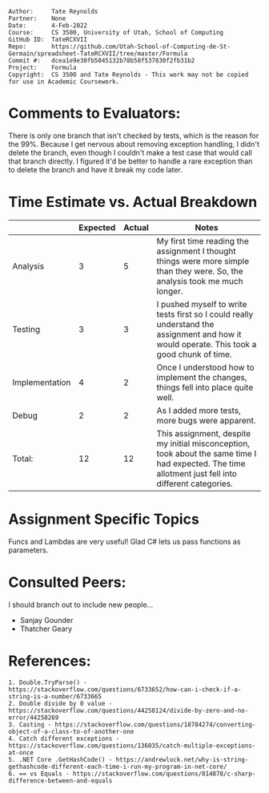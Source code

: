 ```
Author:     Tate Reynolds
Partner:    None
Date:       4-Feb-2022
Course:     CS 3500, University of Utah, School of Computing
GitHub ID:  TateRCXVII
Repo:       https://github.com/Utah-School-of-Computing-de-St-Germain/spreadsheet-TateRCXVII/tree/master/Formula
Commit #:   dcea1e9e30fb5045132b78b58f537830f2fb31b2
Project:    Formula
Copyright:  CS 3500 and Tate Reynolds - This work may not be copied for use in Academic Coursework.
```

# Comments to Evaluators:
There is only one branch that isn't checked by tests, which is the reason for the 99%. Because I get nervous about removing exception handling,
I didn't delete the branch, even though I couldn't make a test case that would call that branch directly. I figured it'd be better to handle a rare 
exception than to delete the branch and have it break my code later.
# Time Estimate vs. Actual Breakdown
|        | Expected | Actual | Notes                                                                                                                    |
|--------|----------|--------|--------------------------------------------------------------------------------------------------------------------------|
|Analysis| 3        | 5     | My first time reading the assignment I thought things were more simple than they were. So, the analysis took me much longer.|
|Testing | 3        | 3      | I pushed myself to write tests first so I could really understand the assignment and how it would operate. This took a good chunk of time.                |
|Implementation | 4        | 2      | Once I understood how to implement the changes, things fell into place quite well.                                                                |
|Debug   | 2        | 2      | As I added more tests, more bugs were apparent.               |
| Total: | 12       | 12      | This assignment, despite my initial misconception, took about the same time I had expected. The time allotment just fell into different categories.  |

# Assignment Specific Topics
Funcs and Lambdas are very useful! Glad C# lets us pass functions as parameters.

# Consulted Peers:
I should branch out to include new people...
- Sanjay Gounder
- Thatcher Geary


# References:

    1. Double.TryParse() - https://stackoverflow.com/questions/6733652/how-can-i-check-if-a-string-is-a-number/6733665
    2. Double divide by 0 value - https://stackoverflow.com/questions/44258124/divide-by-zero-and-no-error/44258269
    3. Casting - https://stackoverflow.com/questions/18784274/converting-object-of-a-class-to-of-another-one
    4. Catch different exceptions - https://stackoverflow.com/questions/136035/catch-multiple-exceptions-at-once
    5. .NET Core .GetHashCode() - https://andrewlock.net/why-is-string-gethashcode-different-each-time-i-run-my-program-in-net-core/
    6. == vs Equals - https://stackoverflow.com/questions/814878/c-sharp-difference-between-and-equals